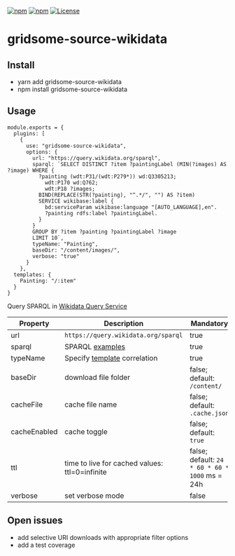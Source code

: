 [![npm](https://img.shields.io/npm/v/gridsome-source-wikidata.svg)](https://www.npmjs.com/package/gridsome-source-wikidata)
[![npm](https://img.shields.io/npm/dt/gridsome-source-wikidata.svg)](https://www.npmjs.com/package/gridsome-source-wikidata)
[![License](https://img.shields.io/badge/license-MIT%20License-blue.svg)](http://doge.mit-license.org)

# gridsome-source-wikidata

## Install
* yarn add gridsome-source-wikidata
* npm install gridsome-source-wikidata

## Usage

```
module.exports = {
  plugins: [
    {
      use: "gridsome-source-wikidata",
      options: {
        url: "https://query.wikidata.org/sparql",
        sparql: `SELECT DISTINCT ?item ?paintingLabel (MIN(?images) AS ?image) WHERE {
          ?painting (wdt:P31/(wdt:P279*)) wd:Q3305213;
            wdt:P170 wd:Q762;
            wdt:P18 ?images;
          BIND(REPLACE(STR(?painting), "^.*/", "") AS ?item)
          SERVICE wikibase:label {
            bd:serviceParam wikibase:language "[AUTO_LANGUAGE],en".
            ?painting rdfs:label ?paintingLabel.
          }
        }
        GROUP BY ?item ?painting ?paintingLabel ?image
        LIMIT 10`,
        typeName: "Painting",
        baseDir: "/content/images/",
        verbose: "true"
      }
    },
  templates: {
    Painting: "/:item"
  }
}
```

Query SPARQL in [Wikidata Query Service](https://query.wikidata.org/#SELECT%20DISTINCT%20%3Fitem%20%3FpaintingLabel%20%28MIN%28%3Fimages%29%20AS%20%3Fimage%29%20WHERE%20%7B%0A%20%20%3Fpainting%20%28wdt%3AP31%2F%28wdt%3AP279%2a%29%29%20wd%3AQ3305213%3B%0A%20%20%20%20wdt%3AP170%20wd%3AQ762%3B%0A%20%20%20%20wdt%3AP18%20%3Fimages%3B%0A%20%20BIND%28REPLACE%28STR%28%3Fpainting%29%2C%20%22%5E.%2a%2F%22%2C%20%22%22%29%20AS%20%3Fitem%29%0A%20%20SERVICE%20wikibase%3Alabel%20%7B%0A%20%20%20%20bd%3AserviceParam%20wikibase%3Alanguage%20%22%5BAUTO_LANGUAGE%5D%2Cen%22.%0A%20%20%20%20%3Fpainting%20rdfs%3Alabel%20%3FpaintingLabel.%0A%20%20%7D%0A%7D%0AGROUP%20BY%20%3Fitem%20%3Fpainting%20%3FpaintingLabel%20%3Fimage%0ALIMIT%2010)

**Property** | **Description** | **Mandatory**
--- | --- | ---
url | `https://query.wikidata.org/sparql` | true
sparql | SPARQL [examples](https://www.wikidata.org/wiki/Wikidata:SPARQL_query_service/queries/examples) | true
typeName | Specify [template](https://gridsome.org/docs/templates/) correlation | true
baseDir | download file folder | false; default: `/content/`
cacheFile | cache file name | false; default: `.cache.json`
cacheEnabled | cache toggle | false; default: `true`
ttl | time to live for cached values: ttl=0=infinite | false; default: `24 * 60 * 60 * 1000` ms = 24h
verbose | set verbose mode | false

## Open issues

* add selective URI downloads with appropriate filter options
* add a test coverage

